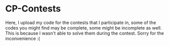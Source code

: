 # CP-Contests
Here, I upload my code for the contests that I participate in, some of the codes you might find may be complete, some might be incomplete as well. This is because I wasn't able to solve them during the contest. Sorry for the inconvenience :(
